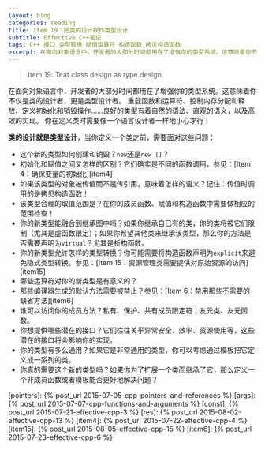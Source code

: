 ```yaml
---
layout: blog
categories: reading
title: Item 19：把类的设计视作类型设计
subtitle: Effective C++笔记
tags: C++ 接口 类型转换 赋值运算符 构造函数 拷贝构造函数
excerpt: 在面向对象语言中，开发者的大部分时间都用在了增强你的类型系统。这意味着你不仅是类的设计者，更是类型设计者。重载函数和运算符、控制内存分配和释放、定义初始化和销毁操作……良好的类型有着自然的语法、直观的语义，以及高效的实现。你在定义类时需要像一个语言设计者一样地小心才行！
---
```


> Item 19: Teat class design as type design.

在面向对象语言中，开发者的大部分时间都用在了增强你的类型系统。这意味着你不仅是类的设计者，更是类型设计者。
重载函数和运算符、控制内存分配和释放、定义初始化和销毁操作……良好的类型有着自然的语法、直观的语义，以及高效的实现。
你在定义类时需要像一个语言设计者一样地小心才行！

**类的设计就是类型设计**，当你定义一个类之前，需要面对这些问题：

* 这个新的类型如何创建和销毁？`new`还是`new []`？
* 初始化和赋值之间又怎样的区别？它们确实是不同的函数调用，参见：[Item 4：确保变量的初始化][item4]
* 如果该类型的对象被传值而不是传引用，意味着怎样的语义？记住：传值时调用的是拷贝构造函数！
* 该类型合理的取值范围是？在你的成员函数、赋值和构造函数中需要做相应的范围检查！
* 你的新类型能融合到继承图中吗？如果你继承自已有的类，你的类将被它们限制（尤其是虚函数限定）；如果你希望其他类来继承该类型，那么你的方法是否需要声明为`virtual`？尤其是析构函数。
* 你的新类型允许怎样的类型转换？你可能需要将构造函数声明为`explicit`来避免隐式类型转换。参见：[Item 15：资源管理类需要提供对原始资源的访问][item15]
* 哪些运算符对你的新类型是有意义的？
* 那些编译器生成的默认方法需要被禁止？参见：[Item 6：禁用那些不需要的缺省方法][item6]
* 谁可以访问你的成员方法？私有、保护、共有成员限定符；友元类、友元函数。
* 你想提供哪些潜在的接口？它们往往关乎异常安全、效率、资源使用等，这些潜在的接口将会影响你的实现。
* 你的类型有多么通用？如果它是非常通用的类型，你可以考虑通过模板把它定义成一系列的类。
* 你真的需要这个新的类型吗？如果你为了扩展一个类而继承了它，那么定义一个非成员函数或者模板能否更好地解决问题？

[pointers]: {% post_url 2015-07-05-cpp-pointers-and-references %}
[args]: {% post_url 2015-07-07-cpp-functions-and-arguments %}
[const]: {% post_url 2015-07-21-effective-cpp-3 %}
[res]: {% post_url 2015-08-02-effective-cpp-13 %}
[item4]: {% post_url 2015-07-22-effective-cpp-4 %}
[item15]: {% post_url 2015-08-05-effective-cpp-15 %}
[item6]: {% post_url 2015-07-23-effective-cpp-6 %}